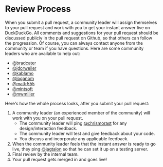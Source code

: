 # Review Process

When you submit a pull request, a community leader will assign themselves to your pull request and work with you to get your instant answer live on DuckDuckGo. All comments and suggestions for your pull request should be discussed publicly in the pull request on Github, so that others can follow the progression. Of course, you can always contact anyone from the community or team if you have questions. Here are some community leaders who are available to help out: 

- [@bradcater](https://github.com/bradcater)
- [@jdorweiler](https://github.com/jdorweiler)
- [@kablamo](https://github.com/kablamo)
- [@loganom](https://github.com/loganom)
- [@mattr555](https://github.com/mattr555)
- [@mintsoft](https://github.com/mintsoft)
- [@mwmiller](https://github.com/mwmiller)

Here's how the whole process looks, after you submit your pull request:

1. A community leader (an experienced member of the community) will work with you on your pull request.
   - The community leader will ping [@chrismorast](https://github.com/chrismorast) for any design/interaction feedback.
   - The community leader will test and give feedback about your code.
   - You discuss and incorporate any applicable feedback.
2. When the community leader feels that the instant answer is ready to go live, they ping [@jagtalon](https://github.com/jagtalon) so that he can set it up on a testing server.
3. Final review by the internal team.
4. Your pull request gets merged in and goes live!
